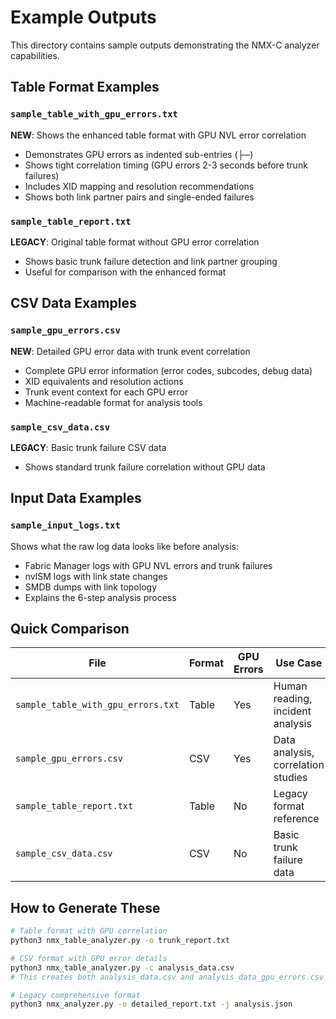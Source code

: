# Example Outputs

This directory contains sample outputs demonstrating the NMX-C analyzer capabilities.

## Table Format Examples

### `sample_table_with_gpu_errors.txt`
**NEW**: Shows the enhanced table format with GPU NVL error correlation
- Demonstrates GPU errors as indented sub-entries (├─)
- Shows tight correlation timing (GPU errors 2-3 seconds before trunk failures)
- Includes XID mapping and resolution recommendations
- Shows both link partner pairs and single-ended failures

### `sample_table_report.txt` 
**LEGACY**: Original table format without GPU error correlation
- Shows basic trunk failure detection and link partner grouping
- Useful for comparison with the enhanced format

## CSV Data Examples

### `sample_gpu_errors.csv`
**NEW**: Detailed GPU error data with trunk event correlation
- Complete GPU error information (error codes, subcodes, debug data)
- XID equivalents and resolution actions
- Trunk event context for each GPU error
- Machine-readable format for analysis tools

### `sample_csv_data.csv`
**LEGACY**: Basic trunk failure CSV data
- Shows standard trunk failure correlation without GPU data

## Input Data Examples

### `sample_input_logs.txt`
Shows what the raw log data looks like before analysis:
- Fabric Manager logs with GPU NVL errors and trunk failures
- nvlSM logs with link state changes
- SMDB dumps with link topology
- Explains the 6-step analysis process

## Quick Comparison

| File | Format | GPU Errors | Use Case |
|------|--------|------------|----------|
| `sample_table_with_gpu_errors.txt` | Table | Yes | Human reading, incident analysis |
| `sample_gpu_errors.csv` | CSV | Yes | Data analysis, correlation studies |
| `sample_table_report.txt` | Table | No | Legacy format reference |
| `sample_csv_data.csv` | CSV | No | Basic trunk failure data |

## How to Generate These

```bash
# Table format with GPU correlation
python3 nmx_table_analyzer.py -o trunk_report.txt

# CSV format with GPU error details
python3 nmx_table_analyzer.py -c analysis_data.csv
# This creates both analysis_data.csv and analysis_data_gpu_errors.csv

# Legacy comprehensive format
python3 nmx_analyzer.py -o detailed_report.txt -j analysis.json
```
